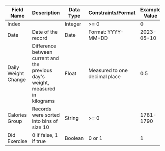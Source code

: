 | Field Name   | Description           | Data Type | Constraints/Format        | Example Value   | Additional Information
|--------------|-----------------------|-----------|---------------------------|-----------------|-----------|
| Index      |  | Integer    | >= 0 | 0        | Unique
| Date      | Date of the record | Date    | Format: YYYY-MM-DD | 2023-05-10        | 
| Daily Weight Change      | Difference between current and the previous day's weight, measured in kilograms | Float    | Measured to one decimal place | 0.5        | 
| Calories Group      | Records were sorted into bins of size 10  | String    | >= 0 | 1781-1790     |
| Did Exercise      | 0 if false, 1 if true | Boolean    | 0 or 1 | 1       |
